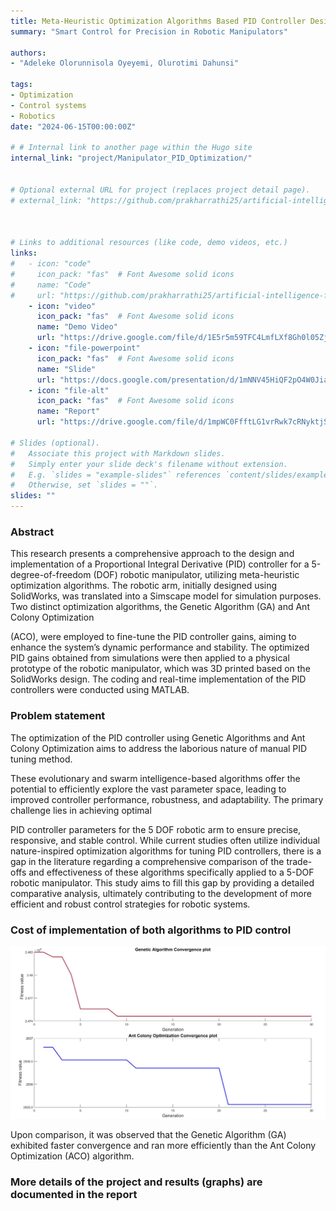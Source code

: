 ```yaml
---
title: Meta-Heuristic Optimization Algorithms Based PID Controller Design For A 5-DOF Robotic Manipulator
summary: "Smart Control for Precision in Robotic Manipulators"

authors: 
- "Adeleke Olorunnisola Oyeyemi, Olurotimi Dahunsi"

tags:
- Optimization
- Control systems
- Robotics
date: "2024-06-15T00:00:00Z"

# # Internal link to another page within the Hugo site
internal_link: "project/Manipulator_PID_Optimization/"


# Optional external URL for project (replaces project detail page).
# external_link: "https://github.com/prakharrathi25/artificial-intelligence-for-trading"



# Links to additional resources (like code, demo videos, etc.)
links:
#   - icon: "code"
#     icon_pack: "fas"  # Font Awesome solid icons
#     name: "Code"
#     url: "https://github.com/prakharrathi25/artificial-intelligence-for-trading"
    - icon: "video"
      icon_pack: "fas"  # Font Awesome solid icons
      name: "Demo Video"
      url: "https://drive.google.com/file/d/1E5r5m59TFC4LmfLXf8Gh0l05ZjntU4Tj/view?usp=sharing"
    - icon: "file-powerpoint"
      icon_pack: "fas"  # Font Awesome solid icons
      name: "Slide"
      url: "https://docs.google.com/presentation/d/1mNNV45HiQF2pO4W0JiaSBDtBOCeQccra/edit?usp=sharing&ouid=109917310000887207564&rtpof=true&sd=true"
    - icon: "file-alt"
      icon_pack: "fas"  # Font Awesome solid icons
      name: "Report"
      url: "https://drive.google.com/file/d/1mpWC0FfftLG1vrRwk7cRNyktjSL1tZR9/view?usp=sharing"

# Slides (optional).
#   Associate this project with Markdown slides.
#   Simply enter your slide deck's filename without extension.
#   E.g. `slides = "example-slides"` references `content/slides/example-slides.md`.
#   Otherwise, set `slides = ""`.
slides: ""
---
```

### Abstract
This research presents a comprehensive approach to the design and implementation of a Proportional Integral Derivative (PID) controller for a 5-degree-of-freedom (DOF) robotic manipulator, utilizing meta-heuristic optimization algorithms. The robotic arm, initially designed using SolidWorks, was translated into a Simscape model for simulation purposes. Two distinct optimization algorithms, the Genetic Algorithm (GA) and Ant Colony Optimization

(ACO), were employed to fine-tune the PID controller gains, aiming to enhance the system’s dynamic performance and stability. The optimized PID gains obtained from simulations were then applied to a physical prototype of the robotic manipulator, which was 3D printed based on the SolidWorks design. The coding and real-time implementation of the PID controllers were conducted using MATLAB.


### Problem statement
The optimization of the PID controller using Genetic Algorithms and Ant Colony Optimization aims to address the laborious nature of manual PID tuning method.

These evolutionary and swarm intelligence-based algorithms offer the potential to efficiently explore the vast parameter space, leading to improved controller performance, robustness, and adaptability. The primary challenge lies in achieving optimal

PID controller parameters for the 5 DOF robotic arm to ensure precise, responsive, and stable control. While current studies often utilize individual nature-inspired optimization algorithms for tuning PID controllers, there is a gap in the literature regarding a comprehensive comparison of the trade-offs and effectiveness of these algorithms specifically applied to a 5-DOF robotic manipulator. This study aims to fill this gap by providing a detailed comparative analysis, ultimately contributing to the development of more efficient and robust control strategies for robotic systems.

### Cost of implementation of both algorithms to PID control
![Convergence Plot for the algorithms](Convergence_plot.jpg)

Upon comparison, it was observed that the Genetic Algorithm (GA) exhibited faster convergence and ran more efficiently than the Ant Colony Optimization (ACO) algorithm.

### More details of the project and results (graphs) are documented in the report